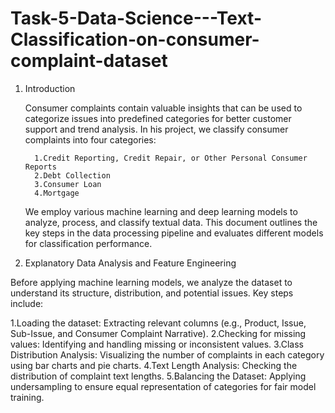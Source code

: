 # Task-5-Data-Science---Text-Classification-on-consumer-complaint-dataset

1. Introduction
   
    Consumer complaints contain valuable insights that can be used to categorize issues into predefined categories for better customer support and trend analysis. In     his project, we classify consumer complaints into four categories:

         1.Credit Reporting, Credit Repair, or Other Personal Consumer Reports
         2.Debt Collection
         3.Consumer Loan
         4.Mortgage
   
    We employ various machine learning and deep learning models to analyze, process, and classify textual data. This document outlines the key steps in the data 
    processing pipeline and evaluates different models for classification performance.


2. Explanatory Data Analysis and Feature Engineering
   
Before applying machine learning models, we analyze the dataset to understand its structure, distribution, and potential issues. Key steps include:

1.Loading the dataset: Extracting relevant columns (e.g., Product, Issue, Sub-Issue, and Consumer Complaint Narrative).
2.Checking for missing values: Identifying and handling missing or inconsistent values.
3.Class Distribution Analysis: Visualizing the number of complaints in each category using bar charts and pie charts.
4.Text Length Analysis: Checking the distribution of complaint text lengths.
5.Balancing the Dataset: Applying undersampling to ensure equal representation of categories for fair model training.
